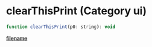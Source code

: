 # clearThisPrint (Category ui)

```js
function clearThisPrint(p0: string): void
```

[filename](clearThisPrint_m.md ':include')